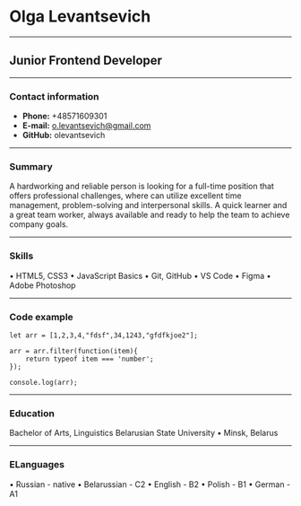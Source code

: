 # Olga Levantsevich

----------------------------------------------------------------------------------------------------------------------------------------
## Junior Frontend Developer

----------------------------------------------------------------------------------------------------------------------------------------
### Contact information

* **Phone:** +48571609301
* **E-mail:** o.levantsevich@gmail.com
* **GitHub:** olevantsevich

----------------------------------------------------------------------------------------------------------------------------------------
### Summary 

A hardworking and reliable person is looking for a full-time position that offers professional
challenges, where can utilize excellent time management, problem-solving and interpersonal
skills. A quick learner and a great team worker, always available and ready to help the team to
achieve company goals.

----------------------------------------------------------------------------------------------------------------------------------------
### Skills 

• HTML5, CSS3
• JavaScript Basics
• Git, GitHub
• VS Code
• Figma
• Adobe Photoshop

----------------------------------------------------------------------------------------------------------------------------------------
### Code example 

```
let arr = [1,2,3,4,"fdsf",34,1243,"gfdfkjoe2"];

arr = arr.filter(function(item){
	return typeof item === 'number';
});

console.log(arr);
```

----------------------------------------------------------------------------------------------------------------------------------------
### Education

Bachelor of Arts, Linguistics
Belarusian State University • Minsk, Belarus

----------------------------------------------------------------------------------------------------------------------------------------
### ELanguages

• Russian - native
• Belarussian - C2
• English - B2
• Polish - B1
• German - A1

